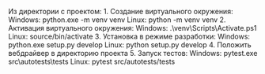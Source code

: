 Из директории с проектом:
    1. Создание виртуального окружения: 
            Windows: python.exe -m venv venv
            Linux: python -m venv venv
    2. Активация виртуального окружения: 
            Windows: .\venv\Scripts\Activate.ps1
            Linux: source/bin/activate
    3. Установка в режиме разработки:
            Windows: python.exe setup.py develop
            Linux: python setup.py develop
    4. Положить вебдрайвер в директорию проекта
    5. Запуск тестов:
            Windows: pytest.exe src\autotests\tests
            Linux: pytest src/autotests/tests
